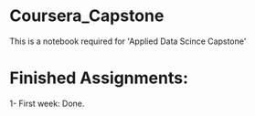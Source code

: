 # Coursera_Capstone

This is a notebook required for 'Applied Data Scince Capstone'

# Finished Assignments:

1- First week: Done.
